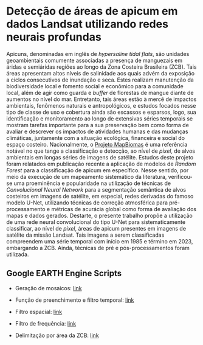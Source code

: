 # Detecção de áreas de apicum em dados Landsat utilizando redes neurais profundas

Apicuns, denominadas em inglês de _hypersaline tidal flats_, são unidades geoambientais comumente associadas a presença de manguezais em áridas e semiáridas regiões ao longo da Zona Costeira Brasileira (ZCB). Tais áreas apresentam altos níveis de salinidade aos quais advém da exposição a ciclos consecutivos de inundação e seca. Estes realizam manutenção da biodiversidade local e fomento social e econômico para a comunidade local, além de agir como guarda e _buffer_ de florestas de mangue diante de aumentos no nível do mar. Entretanto, tais áreas estão à mercê de impactos ambientais, fenômenos naturais e antropológicos, e estudos focados nesse tipo de classe de uso e cobertura ainda são escassos e esparsos, logo, sua identificação e monitoramento ao longo de extensivas séries temporais se mostram tarefas importante para a sua preservação bem como forma de avaliar e descrever os impactos de atividades humanas e das mudanças climáticas, juntamente com a situação ecológica, financeira e social do espaço costeiro. Nacionalmente, o [Projeto MapBiomas](https://brasil.mapbiomas.org) é uma referência notável no que tange a classificação e detecção, ao nível de _pixel_, de alvos ambientais em longas séries de imagens de satélite. Estudos deste projeto foram relatados em publicação recente a aplicação de modelos de _Random Forest_ para a classificação de apicum em específico. Nesse sentido, por meio da execução de um mapeamento sistemático da literatura, verificou-se uma proeminência e popularidade na utilização de técnicas de _Convolucional Neural Network_ para a segmentação semântica de alvos costeiros em imagens de satélite, em especial, redes derivadas do famoso modelo U-Net, utilizando técnicas de correção atmosférica para pré-processamento e métricas de acurácia global como forma de avaliação dos mapas e dados gerados. Destarte, o presente trabalho propõe a utilização de uma rede neural convolucional do tipo U-Net para sistematicamente classificar, ao nível de _pixel_, áreas de apicum presentes em imagens de satélite da missão Landsat. Tais imagens a serem classificadas compreendem uma série temporal com início em 1985 e término em 2023, embargando a ZCB. Ainda, técnicas de pré e pós-processamentos foram utilizada.


## Google EARTH Engine Scripts
* Geração de mosaicos: [link](https://code.earthengine.google.com/539fc0c39830cb4525256e91bf0e88a4)

* Função de preenchimento e filtro temporal: [link](https://code.earthengine.google.com/f86fb59789dcdfc6f57bd3af42c02ecc)
* Filtro espacial: [link](https://code.earthengine.google.com/09b02da1105ed2b5703921fd9b69a480)
* Filtro de frequência: [link](https://code.earthengine.google.com/7f52208abe29145d3ea9ba847fd5dba7)
* Delimitação por área da ZCB: [link](https://code.earthengine.google.com/78f506affaadf361f203b2480568de0f)
